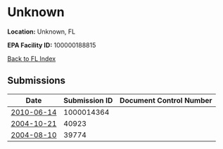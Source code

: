 # Unknown

**Location:** Unknown, FL

**EPA Facility ID:** 100000188815

[Back to FL Index](../../index.md)

## Submissions

| Date | Submission ID | Document Control Number |
|------|--------------|-------------------------|
| [2010-06-14](submissions/1000014364.md) | 1000014364 |  |
| [2004-10-21](submissions/40923.md) | 40923 |  |
| [2004-08-10](submissions/39774.md) | 39774 |  |
